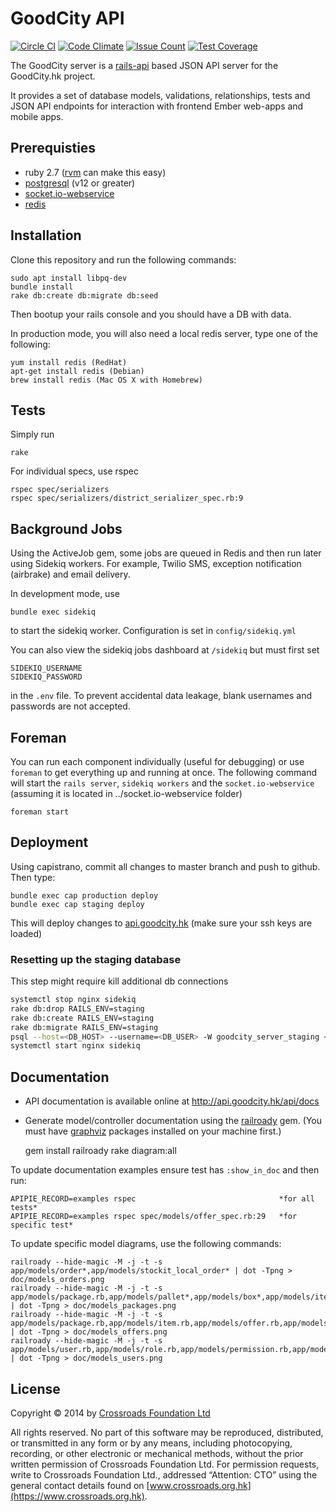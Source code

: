 # GoodCity API
[![Circle CI](https://circleci.com/gh/crossroads/api.goodcity.svg?style=svg)](https://circleci.com/gh/crossroads/api.goodcity)
[![Code Climate](https://codeclimate.com/github/crossroads/api.goodcity/badges/gpa.svg)](https://codeclimate.com/github/crossroads/api.goodcity)
[![Issue Count](https://codeclimate.com/github/crossroads/api.goodcity/badges/issue_count.svg)](https://codeclimate.com/github/crossroads/api.goodcity)
[![Test Coverage](https://codeclimate.com/github/crossroads/api.goodcity/badges/coverage.svg)](https://codeclimate.com/github/crossroads/api.goodcity)

The GoodCity server is a [rails-api](https://github.com/rails-api/rails-api) based JSON API server for the GoodCity.hk project.

It provides a set of database models, validations, relationships, tests and JSON API endpoints for interaction with frontend Ember web-apps and mobile apps.

## Prerequisties

* ruby 2.7 ([rvm](http://rvm.io/) can make this easy)
* [postgresql](http://www.postgresql.org/) (v12 or greater)
* [socket.io-webservice](https://github.com/crossroads/socket.io-webservice)
* [redis](http://redis.io/)

## Installation

Clone this repository and run the following commands:

    sudo apt install libpq-dev
    bundle install
    rake db:create db:migrate db:seed

Then bootup your rails console and you should have a DB with data.

In production mode, you will also need a local redis server, type one of the following:

    yum install redis (RedHat)
    apt-get install redis (Debian)
    brew install redis (Mac OS X with Homebrew)

## Tests

Simply run

    rake

For individual specs, use rspec

    rspec spec/serializers
    rspec spec/serializers/district_serializer_spec.rb:9

## Background Jobs

Using the ActiveJob gem, some jobs are queued in Redis and then run later using Sidekiq workers.
For example, Twilio SMS, exception notification (airbrake) and email delivery.

In development mode, use

    bundle exec sidekiq

to start the sidekiq worker. Configuration is set in ```config/sidekiq.yml```

You can also view the sidekiq jobs dashboard at ```/sidekiq``` but must first set

    SIDEKIQ_USERNAME
    SIDEKIQ_PASSWORD

in the ```.env``` file. To prevent accidental data leakage, blank usernames and passwords are not accepted.

## Foreman

You can run each component individually (useful for debugging) or use ```foreman``` to get everything up and running at once.
The following command will start the ```rails server```, ```sidekiq workers``` and the ```socket.io-webservice``` (assuming it is located in ../socket.io-webservice folder)

    foreman start

## Deployment

Using capistrano, commit all changes to master branch and push to github. Then type:

    bundle exec cap production deploy
    bundle exec cap staging deploy

This will deploy changes to [api.goodcity.hk](http://api.goodcity.hk) (make sure your ssh keys are loaded)

### Resetting up the staging database

This step might require kill additional db connections

```bash
systemctl stop nginx sidekiq
rake db:drop RAILS_ENV=staging
rake db:create RAILS_ENV=staging
rake db:migrate RAILS_ENV=staging
psql --host=<DB_HOST> --username=<DB_USER> -W goodcity_server_staging < /opt/rails/goodcity_server/shared/dump-goodcity_server_staging-202006041601.sql
systemctl start nginx sidekiq
```

## Documentation

* API documentation is available online at http://api.goodcity.hk/api/docs
* Generate model/controller documentation using the [railroady](https://github.com/preston/railroady) gem. (You must have [graphviz](http://www.graphviz.org/) packages installed on your machine first.)

    gem install railroady
    rake diagram:all

To update documentation examples ensure test has `:show_in_doc` and then run:

    APIPIE_RECORD=examples rspec                                *for all tests*
    APIPIE_RECORD=examples rspec spec/models/offer_spec.rb:29   *for specific test*

To update specific model diagrams, use the following commands:

    railroady --hide-magic -M -j -t -s app/models/order*,app/models/stockit_local_order* | dot -Tpng > doc/models_orders.png
    railroady --hide-magic -M -j -t -s app/models/package.rb,app/models/pallet*,app/models/box*,app/models/item*,app/models/package_type*,app/models/packages_location.rb | dot -Tpng > doc/models_packages.png
    railroady --hide-magic -M -j -t -s app/models/package.rb,app/models/item.rb,app/models/offer.rb,app/models/message.rb,app/models/user.rb,app/models/delivery.rb,app/models/schedule.rb,app/models/address.rb,app/models/contact.rb | dot -Tpng > doc/models_offers.png
    railroady --hide-magic -M -j -t -s app/models/user.rb,app/models/role.rb,app/models/permission.rb,app/models/role_permission.rb,app/models/user_role.rb,app/models/auth_token.rb,app/models/organisation.rb,app/models/organisations_user.rb,app/models/address.rb | dot -Tpng > doc/models_users.png

## License

Copyright © 2014 by [Crossroads Foundation Ltd](https://www.crossroads.org.hk)

All rights reserved. No part of this software may be reproduced, distributed, or transmitted in any form or by any means, including photocopying, recording, or other electronic or mechanical methods, without the prior written permission of Crossroads Foundation Ltd. For permission requests, write to Crossroads Foundation Ltd., addressed “Attention: CTO” using the general contact details found on [www.crossroads.org.hk](https://www.crossroads.org.hk).
